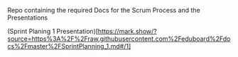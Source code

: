 Repo containing the required Docs for the Scrum Process and the Presentations

(Sprint Planing 1 Presentation)[https://mark.show/?source=https%3A%2F%2Fraw.githubusercontent.com%2Feduboard%2Fdocs%2Fmaster%2FSprintPlanning_1.md#/1]
